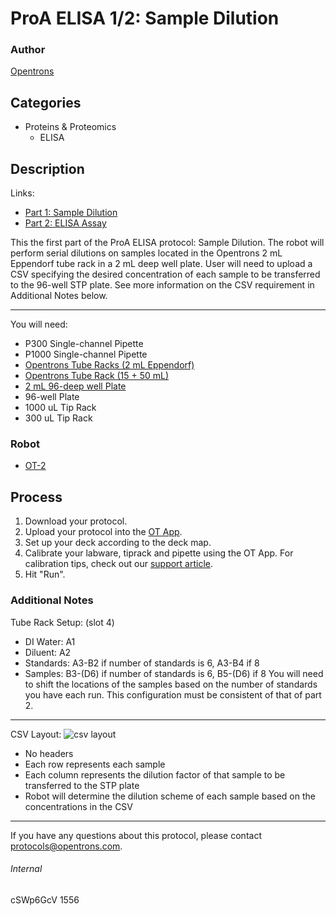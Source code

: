 # ProA ELISA 1/2: Sample Dilution

### Author
[Opentrons](http://www.opentrons.com/)

## Categories
* Proteins & Proteomics
    * ELISA

## Description
Links:
* [Part 1: Sample Dilution](./1556-part1)
* [Part 2: ELISA Assay](./1556-part2)

This the first part of the ProA ELISA protocol: Sample Dilution. The robot will perform serial dilutions on samples located in the Opentrons 2 mL Eppendorf tube rack in a 2 mL deep well plate. User will need to upload a CSV specifying the desired concentration of each sample to be transferred to the 96-well STP plate. See more information on the CSV requirement in Additional Notes below.

---

You will need:
* P300 Single-channel Pipette
* P1000 Single-channel Pipette
* [Opentrons Tube Racks (2 mL Eppendorf)](https://shop.opentrons.com/collections/opentrons-tips/products/tube-rack-set-1)
* [Opentrons Tube Rack (15 + 50 mL)](https://shop.opentrons.com/collections/opentrons-tips/products/tube-rack-set-1)
* [2 mL 96-deep well Plate](https://www.usascientific.com/2ml-deep96-well-plateone-bulk.aspx)
* 96-well Plate
* 1000 uL Tip Rack
* 300 uL Tip Rack


### Robot
* [OT-2](https://opentrons.com/ot-2)


## Process
1. Download your protocol.
2. Upload your protocol into the [OT App](https://opentrons.com/ot-app).
3. Set up your deck according to the deck map.
4. Calibrate your labware, tiprack and pipette using the OT App. For calibration tips, check out our [support article](https://support.opentrons.com/ot-2/getting-started-software-setup/deck-calibration).
5. Hit "Run".


### Additional Notes
Tube Rack Setup: (slot 4)
* DI Water: A1
* Diluent: A2
* Standards: A3-B2 if number of standards is 6, A3-B4 if 8
* Samples: B3-(D6) if number of standards is 6, B5-(D6) if 8 You will need to shift the locations of the samples based on the number of standards you have each run. This configuration must be consistent of that of part 2.

---

CSV Layout:
![csv layout](https://s3.amazonaws.com/opentrons-protocol-library-website/custom-README-images/1556/csv_layout.png)

* No headers
* Each row represents each sample
* Each column represents the dilution factor of that sample to be transferred to the STP plate
* Robot will determine the dilution scheme of each sample based on the concentrations in the CSV

---

If you have any questions about this protocol, please contact protocols@opentrons.com.

###### Internal
cSWp6GcV
1556
